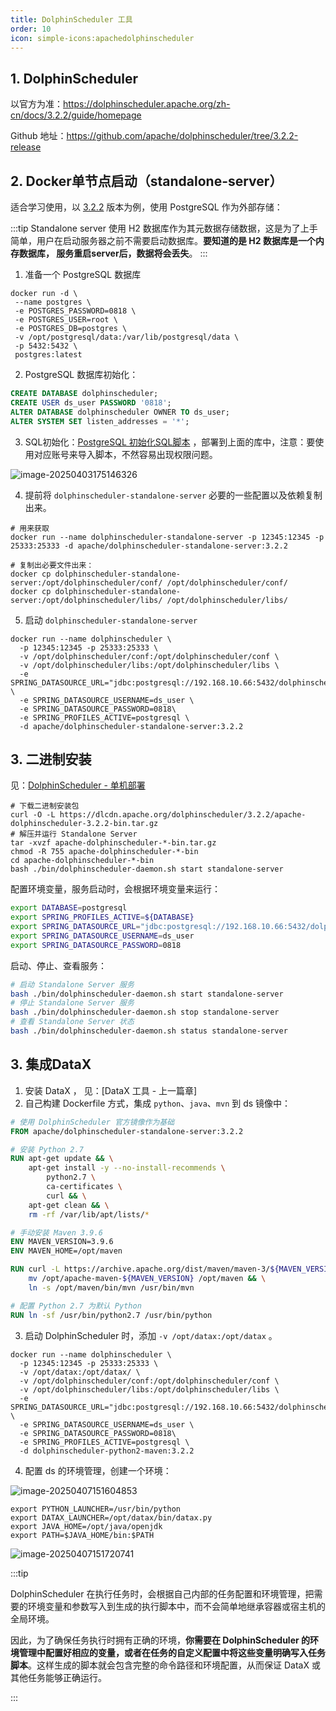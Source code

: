 ```yaml
---
title: DolphinScheduler 工具
order: 10
icon: simple-icons:apachedolphinscheduler
---
```


## 1. DolphinScheduler 

以官方为准：https://dolphinscheduler.apache.org/zh-cn/docs/3.2.2/guide/homepage

Github 地址：https://github.com/apache/dolphinscheduler/tree/3.2.2-release

## 2. Docker单节点启动（standalone-server）

适合学习使用，以 [3.2.2](https://github.com/apache/dolphinscheduler/tree/3.2.2-release) 版本为例，使用 PostgreSQL 作为外部存储：

:::tip
Standalone server 使用 H2 数据库作为其元数据存储数据，这是为了上手简单，用户在启动服务器之前不需要启动数据库。**要知道的是 H2 数据库是一个内存数据库， 服务重启server后，数据将会丢失**。
:::

1. 准备一个 PostgreSQL 数据库

```shell
docker run -d \
 --name postgres \
 -e POSTGRES_PASSWORD=0818 \
 -e POSTGRES_USER=root \
 -e POSTGRES_DB=postgres \
 -v /opt/postgresql/data:/var/lib/postgresql/data \
 -p 5432:5432 \
 postgres:latest
```

2. PostgreSQL 数据库初始化：

```sql
CREATE DATABASE dolphinscheduler;
CREATE USER ds_user PASSWORD '0818';
ALTER DATABASE dolphinscheduler OWNER TO ds_user;
ALTER SYSTEM SET listen_addresses = '*';
```

3. SQL初始化：[PostgreSQL 初始化SQL脚本](https://raw.githubusercontent.com/apache/dolphinscheduler/3.2.2/dolphinscheduler-dao/src/main/resources/sql/dolphinscheduler_postgresql.sql) ，部署到上面的库中，注意：要使用对应账号来导入脚本，不然容易出现权限问题。

![image-20250403175146326](https://raw.githubusercontent.com/xupengboo/xupengboo-picture/main/img/image-20250403175146326.png)

4. 提前将 `dolphinscheduler-standalone-server` 必要的一些配置以及依赖复制出来。

```shell
# 用来获取
docker run --name dolphinscheduler-standalone-server -p 12345:12345 -p 25333:25333 -d apache/dolphinscheduler-standalone-server:3.2.2

# 复制出必要文件出来：
docker cp dolphinscheduler-standalone-server:/opt/dolphinscheduler/conf/ /opt/dolphinscheduler/conf/
docker cp dolphinscheduler-standalone-server:/opt/dolphinscheduler/libs/ /opt/dolphinscheduler/libs/
```

5. 启动 `dolphinscheduler-standalone-server` 

```shell
docker run --name dolphinscheduler \
  -p 12345:12345 -p 25333:25333 \
  -v /opt/dolphinscheduler/conf:/opt/dolphinscheduler/conf \
  -v /opt/dolphinscheduler/libs:/opt/dolphinscheduler/libs \
  -e SPRING_DATASOURCE_URL="jdbc:postgresql://192.168.10.66:5432/dolphinscheduler" \
  -e SPRING_DATASOURCE_USERNAME=ds_user \
  -e SPRING_DATASOURCE_PASSWORD=0818\
  -e SPRING_PROFILES_ACTIVE=postgresql \
  -d apache/dolphinscheduler-standalone-server:3.2.2
```

## 3. 二进制安装

见：[DolphinScheduler - 单机部署](https://dolphinscheduler.apache.org/zh-cn/docs/3.2.2/guide/installation/standalone)

```shell
# 下载二进制安装包
curl -O -L https://dlcdn.apache.org/dolphinscheduler/3.2.2/apache-dolphinscheduler-3.2.2-bin.tar.gz
# 解压并运行 Standalone Server
tar -xvzf apache-dolphinscheduler-*-bin.tar.gz
chmod -R 755 apache-dolphinscheduler-*-bin
cd apache-dolphinscheduler-*-bin
bash ./bin/dolphinscheduler-daemon.sh start standalone-server
```

配置环境变量，服务启动时，会根据环境变量来运行：

```bash
export DATABASE=postgresql
export SPRING_PROFILES_ACTIVE=${DATABASE}
export SPRING_DATASOURCE_URL="jdbc:postgresql://192.168.10.66:5432/dolphinscheduler"
export SPRING_DATASOURCE_USERNAME=ds_user
export SPRING_DATASOURCE_PASSWORD=0818
```

启动、停止、查看服务：
```bash
# 启动 Standalone Server 服务
bash ./bin/dolphinscheduler-daemon.sh start standalone-server
# 停止 Standalone Server 服务
bash ./bin/dolphinscheduler-daemon.sh stop standalone-server
# 查看 Standalone Server 状态
bash ./bin/dolphinscheduler-daemon.sh status standalone-server
```


## 3. 集成DataX

1. 安装 DataX ， 见：[DataX 工具 - 上一篇章]
2. 自己构建 Dockerfile 方式，集成 `python`、`java`、`mvn` 到 ds 镜像中：

```dockerfile
# 使用 DolphinScheduler 官方镜像作为基础
FROM apache/dolphinscheduler-standalone-server:3.2.2

# 安装 Python 2.7
RUN apt-get update && \
    apt-get install -y --no-install-recommends \
        python2.7 \
        ca-certificates \
        curl && \
    apt-get clean && \
    rm -rf /var/lib/apt/lists/*

# 手动安装 Maven 3.9.6
ENV MAVEN_VERSION=3.9.6
ENV MAVEN_HOME=/opt/maven

RUN curl -L https://archive.apache.org/dist/maven/maven-3/${MAVEN_VERSION}/binaries/apache-maven-${MAVEN_VERSION}-bin.tar.gz | tar -xz -C /opt && \
    mv /opt/apache-maven-${MAVEN_VERSION} /opt/maven && \
    ln -s /opt/maven/bin/mvn /usr/bin/mvn

# 配置 Python 2.7 为默认 Python
RUN ln -sf /usr/bin/python2.7 /usr/bin/python
```

3. 启动 DolphinScheduler 时，添加 `-v /opt/datax:/opt/datax` 。

```shell
docker run --name dolphinscheduler \
  -p 12345:12345 -p 25333:25333 \
  -v /opt/datax:/opt/datax/ \
  -v /opt/dolphinscheduler/conf:/opt/dolphinscheduler/conf \
  -v /opt/dolphinscheduler/libs:/opt/dolphinscheduler/libs \
  -e SPRING_DATASOURCE_URL="jdbc:postgresql://192.168.10.66:5432/dolphinscheduler" \
  -e SPRING_DATASOURCE_USERNAME=ds_user \
  -e SPRING_DATASOURCE_PASSWORD=0818\
  -e SPRING_PROFILES_ACTIVE=postgresql \
  -d dolphinscheduler-python2-maven:3.2.2
```

4. 配置 ds 的环境管理，创建一个环境：

![image-20250407151604853](https://raw.githubusercontent.com/xupengboo/xupengboo-picture/main/img/image-20250407151604853.png)

```shell
export PYTHON_LAUNCHER=/usr/bin/python
export DATAX_LAUNCHER=/opt/datax/bin/datax.py
export JAVA_HOME=/opt/java/openjdk
export PATH=$JAVA_HOME/bin:$PATH
```

![image-20250407151720741](https://raw.githubusercontent.com/xupengboo/xupengboo-picture/main/img/image-20250407151720741.png)

:::tip

DolphinScheduler 在执行任务时，会根据自己内部的任务配置和环境管理，把需要的环境变量和参数写入到生成的执行脚本中，而不会简单地继承容器或宿主机的全局环境。

因此，为了确保任务执行时拥有正确的环境，**你需要在 DolphinScheduler 的环境管理中配置好相应的变量，或者在任务的自定义配置中将这些变量明确写入任务脚本**。这样生成的脚本就会包含完整的命令路径和环境配置，从而保证 DataX 或其他任务能够正确运行。

:::